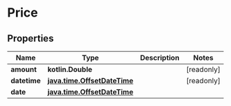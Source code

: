 
# Price

## Properties
Name | Type | Description | Notes
------------ | ------------- | ------------- | -------------
**amount** | **kotlin.Double** |  |  [readonly]
**datetime** | [**java.time.OffsetDateTime**](java.time.OffsetDateTime.md) |  |  [readonly]
**date** | [**java.time.OffsetDateTime**](java.time.OffsetDateTime.md) |  | 



